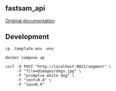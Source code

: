 ## fastsam_api

[Original documentation](https://github.com/CASIA-IVA-Lab/FastSAM)

## Development

```
cp .template.env .env
```

```
docker compose up
```

```
curl -X POST "http://localhost:8021/segment" \
     -F "file=@images/dogs.jpg" \
     -F "prompt=a white dog" \
     -F "conf=0.4" \
     -F "iou=0.9"
```
